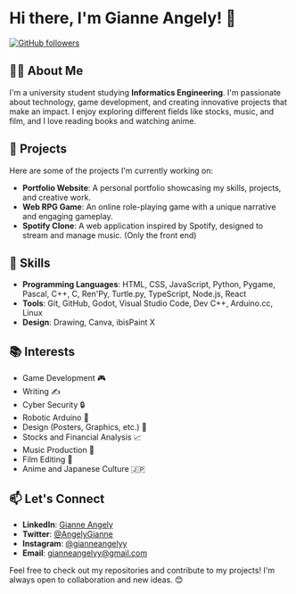 # Hi there, I'm Gianne Angely! 👋

[![GitHub followers](https://img.shields.io/github/followers/GianneAngely?label=Follow&style=social)](https://github.com/GianneAngely)

## 👩‍💻 About Me
I'm a university student studying **Informatics Engineering**. I'm passionate about technology, game development, and creating innovative projects that make an impact. I enjoy exploring different fields like stocks, music, and film, and I love reading books and watching anime.

## 🌟 Projects
Here are some of the projects I'm currently working on:

- **Portfolio Website**: A personal portfolio showcasing my skills, projects, and creative work.
- **Web RPG Game**: An online role-playing game with a unique narrative and engaging gameplay.
- **Spotify Clone**: A web application inspired by Spotify, designed to stream and manage music. (Only the front end)

## 🚀 Skills
- **Programming Languages**: HTML, CSS, JavaScript, Python, Pygame, Pascal, C++, C, Ren'Py, Turtle.py, TypeScript, Node.js, React
- **Tools**: Git, GitHub, Godot, Visual Studio Code, Dev C++, Arduino.cc, Linux
- **Design**: Drawing, Canva, ibisPaint X

## 📚 Interests
- Game Development 🎮
- Writing ✍️
- Cyber Security 🔒
- Robotic Arduino 🤖
- Design (Posters, Graphics, etc.) 🎨
- Stocks and Financial Analysis 📈
- Music Production 🎵
- Film Editing 🎥
- Anime and Japanese Culture 🇯🇵

## 📫 Let's Connect
- **LinkedIn**: [Gianne Angely](https://www.linkedin.com/in/gianne-angely-341a74305)   
- **Twitter**: [@AngelyGianne](https://twitter.com/AngelyGianne)          
- **Instagram**: [@gianneangelyy](https://www.instagram.com/gianneangelyy)
- **Email**: [gianneangelyy@gmail.com](mailto:your.email@gianneangelyy@gmail.com)

Feel free to check out my repositories and contribute to my projects! I'm always open to collaboration and new ideas. 😊
